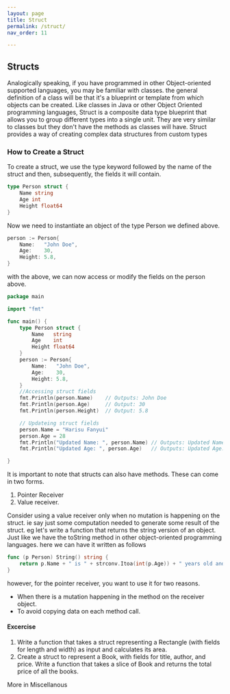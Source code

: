 ```yaml
---
layout: page
title: Struct
permalink: /struct/
nav_order: 11

---
```




## Structs

Analogically speaking, if you have programmed in other Object-oriented supported languages, you may be familiar with classes. the general definition of a class will be that it's a blueprint or template from which objects can be created. Like classes in Java or other Object Oriented programming languages, Struct is a composite data type blueprint that allows you to group different types into a single unit. They are very similar to classes but they don't have the methods as classes will have. Struct provides a way of creating complex data structures from custom types

### How to Create a Struct  
To create a struct, we use the type keyword followed by the name of the struct and then, subsequently, the fields it will contain. 
```go
type Person struct {
    Name string
    Age int
    Height float64
}
```
Now we need to instantiate an object of the type Person we defined above.
```go
person := Person{
    Name:   "John Doe",
    Age:    30,
    Height: 5.8,
}
```
with the above, we can now access or modify the fields on the person above.
```go
package main

import "fmt"

func main() {
	type Person struct {
		Name   string
		Age    int
		Height float64
	}
	person := Person{
		Name:   "John Doe",
		Age:    30,
		Height: 5.8,
	}
	//Accessing struct fields
	fmt.Println(person.Name) 	// Outputs: John Doe
	fmt.Println(person.Age)  	// Output: 30
	fmt.Println(person.Height)	// Output: 5.8

	// Updateing struct fields
	person.Name = "Harisu Fanyui"
	person.Age = 28
	fmt.Println("Updated Name: ", person.Name) // Outputs: Updated Name: Harisu Fanyui
	fmt.Println("Updated Age: ", person.Age)   // Outputs: Updated Age: 28

}
```

It is important to note that structs can also have methods. These can come in two forms. 
1. Pointer Receiver 
2. Value receiver. 

Consider using a value receiver only when no mutation is happening on the struct. ie say just some computation needed to generate some result of the struct. eg let's write a function that returns the string version of an object. Just like we have the toString method in other object-oriented programming languages. here we can have it written as follows
```go
func (p Person) String() string {
	return p.Name + " is " + strconv.Itoa(int(p.Age)) + " years old and " + strconv.FormatFloat(p.Height, 'E', -1, 32) + " feet tall"
}

```

however, for the pointer receiver, you want to use it for two reasons. 
- When there is a mutation happening in the method on the receiver object. 
- To avoid copying data on each method call.

####  Excercise

1. Write a function that takes a struct representing a Rectangle (with fields for length and width) as input and calculates its area. 
2. Create a struct to represent a Book, with fields for title, author, and price. Write a function that takes a slice of Book and returns the total price of all the books. 

More in Miscellanous
